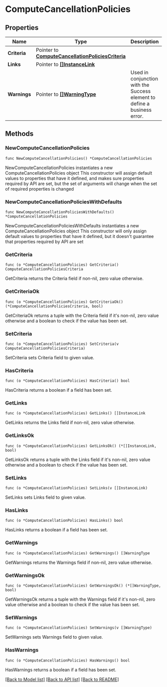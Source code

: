 # ComputeCancellationPolicies

## Properties

Name | Type | Description | Notes
------------ | ------------- | ------------- | -------------
**Criteria** | Pointer to [**ComputeCancellationPoliciesCriteria**](ComputeCancellationPoliciesCriteria.md) |  | [optional] 
**Links** | Pointer to [**[]InstanceLink**](InstanceLink.md) |  | [optional] 
**Warnings** | Pointer to [**[]WarningType**](WarningType.md) | Used in conjunction with the Success element to define a business error. | [optional] 

## Methods

### NewComputeCancellationPolicies

`func NewComputeCancellationPolicies() *ComputeCancellationPolicies`

NewComputeCancellationPolicies instantiates a new ComputeCancellationPolicies object
This constructor will assign default values to properties that have it defined,
and makes sure properties required by API are set, but the set of arguments
will change when the set of required properties is changed

### NewComputeCancellationPoliciesWithDefaults

`func NewComputeCancellationPoliciesWithDefaults() *ComputeCancellationPolicies`

NewComputeCancellationPoliciesWithDefaults instantiates a new ComputeCancellationPolicies object
This constructor will only assign default values to properties that have it defined,
but it doesn't guarantee that properties required by API are set

### GetCriteria

`func (o *ComputeCancellationPolicies) GetCriteria() ComputeCancellationPoliciesCriteria`

GetCriteria returns the Criteria field if non-nil, zero value otherwise.

### GetCriteriaOk

`func (o *ComputeCancellationPolicies) GetCriteriaOk() (*ComputeCancellationPoliciesCriteria, bool)`

GetCriteriaOk returns a tuple with the Criteria field if it's non-nil, zero value otherwise
and a boolean to check if the value has been set.

### SetCriteria

`func (o *ComputeCancellationPolicies) SetCriteria(v ComputeCancellationPoliciesCriteria)`

SetCriteria sets Criteria field to given value.

### HasCriteria

`func (o *ComputeCancellationPolicies) HasCriteria() bool`

HasCriteria returns a boolean if a field has been set.

### GetLinks

`func (o *ComputeCancellationPolicies) GetLinks() []InstanceLink`

GetLinks returns the Links field if non-nil, zero value otherwise.

### GetLinksOk

`func (o *ComputeCancellationPolicies) GetLinksOk() (*[]InstanceLink, bool)`

GetLinksOk returns a tuple with the Links field if it's non-nil, zero value otherwise
and a boolean to check if the value has been set.

### SetLinks

`func (o *ComputeCancellationPolicies) SetLinks(v []InstanceLink)`

SetLinks sets Links field to given value.

### HasLinks

`func (o *ComputeCancellationPolicies) HasLinks() bool`

HasLinks returns a boolean if a field has been set.

### GetWarnings

`func (o *ComputeCancellationPolicies) GetWarnings() []WarningType`

GetWarnings returns the Warnings field if non-nil, zero value otherwise.

### GetWarningsOk

`func (o *ComputeCancellationPolicies) GetWarningsOk() (*[]WarningType, bool)`

GetWarningsOk returns a tuple with the Warnings field if it's non-nil, zero value otherwise
and a boolean to check if the value has been set.

### SetWarnings

`func (o *ComputeCancellationPolicies) SetWarnings(v []WarningType)`

SetWarnings sets Warnings field to given value.

### HasWarnings

`func (o *ComputeCancellationPolicies) HasWarnings() bool`

HasWarnings returns a boolean if a field has been set.


[[Back to Model list]](../README.md#documentation-for-models) [[Back to API list]](../README.md#documentation-for-api-endpoints) [[Back to README]](../README.md)


